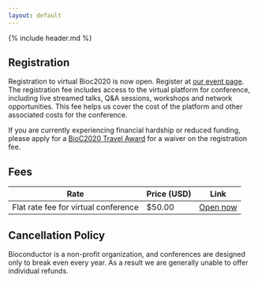 ```yaml
---
layout: default
---
```


{% include header.md %}

## Registration

Registration to virtual Bioc2020 is now open. Register at [our event page](https://datasciences.eventsmart.com/events/bioc2020/).
The registration fee includes access to the virtual platform for conference, including live streamed talks, Q&A sessions, workshops and network opportunities. This fee helps us cover the cost of the platform and other associated costs for the conference. 

If you are currently experiencing financial hardship or reduced funding, please apply for a [BioC2020 Travel Award](./scholarships.md) for a waiver on the registration fee. 

## Fees

| Rate                     | Price (USD) | Link                      |
|--------------------------|-------------|---------------------------|
| Flat rate fee for virtual conference | $50.00     | [Open now](https://datasciences.eventsmart.com/events/bioc2020/)            |

## Cancellation Policy

Bioconductor is a non-profit organization, and conferences are designed only to break even every year. As a result we are generally unable to offer individual refunds.
